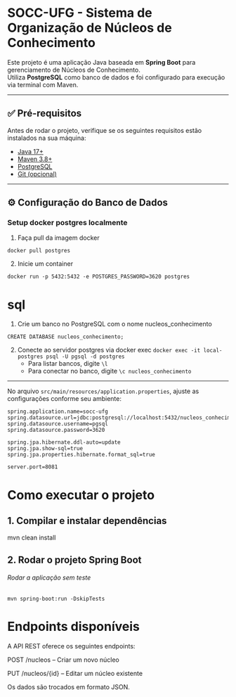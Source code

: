 # SOCC-UFG - Sistema de Organização de Núcleos de Conhecimento

Este projeto é uma aplicação Java baseada em **Spring Boot** para gerenciamento de Núcleos de Conhecimento.  
Utiliza **PostgreSQL** como banco de dados e foi configurado para execução via terminal com Maven.

---

## ✅ Pré-requisitos

Antes de rodar o projeto, verifique se os seguintes requisitos estão instalados na sua máquina:

- [Java 17+](https://adoptium.net/)
- [Maven 3.8+](https://maven.apache.org/)
- [PostgreSQL](https://www.postgresql.org/)
- [Git (opcional)](https://git-scm.com/)

---

## ⚙️ Configuração do Banco de Dados

### Setup docker postgres localmente
1. Faça pull da imagem docker

```docker pull postgres```

2. Inicie um container

```docker run -p 5432:5432 -e POSTGRES_PASSWORD=3620 postgres```

# sql
1. Crie um banco no PostgreSQL com o nome nucleos_conhecimento

```CREATE DATABASE nucleos_conhecimento;```

2. Conecte ao servidor postgres via docker exec
```docker exec -it local-postgres psql -U pgsql -d postgres```
   - Para listar bancos, digite ```\l```
   - Para conectar no banco, digite ```\c nucleos_conhecimento```
---

No arquivo ```src/main/resources/application.properties```, ajuste as configurações conforme seu ambiente:

```
spring.application.name=socc-ufg
spring.datasource.url=jdbc:postgresql://localhost:5432/nucleos_conhecimento
spring.datasource.username=pgsql
spring.datasource.password=3620

spring.jpa.hibernate.ddl-auto=update
spring.jpa.show-sql=true
spring.jpa.properties.hibernate.format_sql=true

server.port=8081
```

# Como executar o projeto

## 1. Compilar e instalar dependências
mvn clean install

## 2. Rodar o projeto Spring Boot
###### _Rodar a aplicação sem teste_

`mvn spring-boot:run -DskipTests`

# Endpoints disponíveis
A API REST oferece os seguintes endpoints:
  
  POST /nucleos – Criar um novo núcleo
  
  PUT /nucleos/{id} – Editar um núcleo existente
  
Os dados são trocados em formato JSON.


